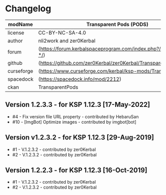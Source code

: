 # Changelog  
  
| modName    | Transparent Pods (PODS)                                           |
| ---------- | ----------------------------------------------------------------- |
| license    | CC-BY-NC-SA-4.0                                                   |
| author     | nli2work and zer0Kerbal                                           |
| forum      | (https://forum.kerbalspaceprogram.com/index.php?/topic/187495-*/) |
| github     | (https://github.com/zer0Kerbal/zer0Kerbal/TransparentPods)        |
| curseforge | (https://www.curseforge.com/kerbal/ksp-mods/TransparentPods)      |
| spacedock  | (https://spacedock.info/mod/2212)                                 |
| ckan       | TransparentPods                                                   |

## Version 1.2.3.3 - for KSP 1.12.3 [17-May-2022]

* #4 - Fix version file URL property - contributed by HebaruSan
* #10 - [ImgBot] Optimize images - contributed by imgbot[bot]

## Version v1.2.3.2 - for KSP 1.12.3 [29-Aug-2019]

* #1 - V.1.2.3.2 - contributed by zer0Kerbal
* #2 - V.1.2.3.2 - contributed by zer0Kerbal

## Version 1.2.2.3 - for KSP 1.12.3 [16-Oct-2019]

* #1 - V.1.2.3.2 - contributed by zer0Kerbal
* #2 - V.1.2.3.2 - contributed by zer0Kerbal
